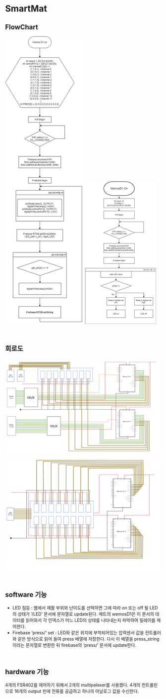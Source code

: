 # SmartMat

## FlowChart

![smartmat_8ch](./readmeImg/smartmat_8ch.png)
![smartmat_16ch](./readmeImg/smartmat_16ch.png)

<br>

## 회로도

![smartmat_8ch](./readmeImg/smartmat_8ch_circuit.png)
![smartmat_16ch](./readmeImg/smartmat_16ch_circuit.png)

<br>

## software 기능

- LED 점등 : 웹에서 재활 부위와 난이도를 선택하면 그에 따라 on 또는 off 될 LED의 상태가 ‘/LED’ 문서에 문자열로 update된다. 매트의 wemosD1은 이 문서의 데이터를 읽어와서 각 인덱스가 어느 LED의 상태를 나타내는지 파악하여 릴레이를 제어한다.
- Firebase ‘press/’ set : LED와 같은 위치에 부착되어있는 압력센서 값을 컨트롤러와 같은 방식으로 읽어 들여 press 배열에 저장한다. 다시 이 배열을 press_string이라는 문자열로 변환한 뒤 firebase의 ‘press/’ 문서에 update한다.


<br>

## hardware 기능

4개의 FSR402를 제어하기 위해서 2개의 multipelexer를 사용했다. 4개의 컨트롤핀으로 16개의 output 핀에 전류를 공급하고 하나의 아날로그 값을 수신한다. 